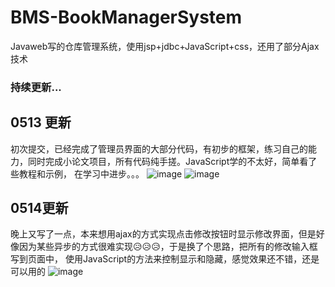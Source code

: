 # BMS-BookManagerSystem
Javaweb写的仓库管理系统，使用jsp+jdbc+JavaScript+css，还用了部分Ajax技术
### 持续更新...
## 0513 更新
初次提交，已经完成了管理员界面的大部分代码，有初步的框架，练习自己的能力，同时完成小论文项目，所有代码纯手搓。JavaScript学的不太好，简单看了些教程和示例，
在学习中进步。。。
![image](https://github.com/Hanbq01/BMS/assets/127653499/0432f0b2-4f86-4550-b77a-1de24ed2db69)
![image](https://github.com/Hanbq01/BMS/assets/127653499/926f53f2-d0a9-4172-ba1e-92ef813e232a)
## 0514更新
晚上又写了一点，本来想用ajax的方式实现点击修改按钮时显示修改界面，但是好像因为某些异步的方式很难实现😥😥😥，于是换了个思路，把所有的修改输入框写到页面中，
使用JavaScript的方法来控制显示和隐藏，感觉效果还不错，还是可以用的
![image](https://github.com/Hanbq01/BMS/assets/127653499/36b8265a-1f4f-4c33-9387-1e8619ca798b)

